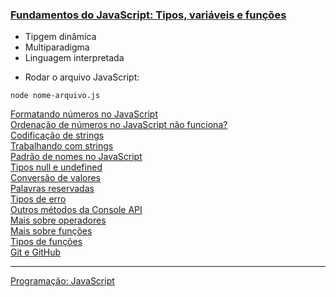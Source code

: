 <a href="https://cursos.alura.com.br/course/fundamentos-javascript-tipos-variaveis-funcoes/task/94080"><h3>Fundamentos do JavaScript: Tipos, variáveis e funções</h3></a>

<ul>
    <li>Tipgem dinâmica</li>
    <li>Multiparadigma</li>
    <li>Linguagem interpretada</li>
</ul>

- Rodar o arquivo JavaScript:
```
node nome-arquivo.js
```

<a href="https://www.alura.com.br/artigos/formatando-numeros-no-javascript">Formatando números no JavaScript</a>
<br>
<a href="https://www.alura.com.br/artigos/ordenacao-de-numeros-no-javascript-nao-funciona">Ordenação de números no JavaScript não funciona?</a>
<br>
<a href="https://cursos.alura.com.br/course/fundamentos-javascript-tipos-variaveis-funcoes/task/94101">Codificação de strings</a>
<br>
<a href="https://cursos.alura.com.br/course/fundamentos-javascript-tipos-variaveis-funcoes/task/94103">Trabalhando com strings</a>
<br>
<a href="https://cursos.alura.com.br/course/fundamentos-javascript-tipos-variaveis-funcoes/task/94105">Padrão de nomes no JavaScript</a>
<br>
<a href="https://cursos.alura.com.br/course/fundamentos-javascript-tipos-variaveis-funcoes/task/94106">Tipos null e undefined</a>
<br>
<a href="https://cursos.alura.com.br/course/fundamentos-javascript-tipos-variaveis-funcoes/task/94131">Conversão de valores</a>
<br>
<a href="https://cursos.alura.com.br/course/fundamentos-javascript-tipos-variaveis-funcoes/task/94132">Palavras reservadas</a>
<br>
<a href="https://cursos.alura.com.br/course/fundamentos-javascript-tipos-variaveis-funcoes/task/94137">Tipos de erro</a>
<br>
<a href="https://cursos.alura.com.br/course/fundamentos-javascript-tipos-variaveis-funcoes/task/94138">Outros métodos da Console API</a>
<br>
<a href="https://cursos.alura.com.br/course/fundamentos-javascript-tipos-variaveis-funcoes/task/94142">Mais sobre operadores</a>
<br>
<a href="https://cursos.alura.com.br/course/fundamentos-javascript-tipos-variaveis-funcoes/task/94148">Mais sobre funções</a>
<br>
<a href="https://cursos.alura.com.br/course/fundamentos-javascript-tipos-variaveis-funcoes/task/94151">Tipos de funções</a>
<br>
<a href="https://cursos.alura.com.br/course/fundamentos-javascript-tipos-variaveis-funcoes/task/94154">Git e GitHub</a>
<br><hr>
<a href="https://cursos.alura.com.br/category/programacao/javascript-programacao">Programação: JavaScript</a>